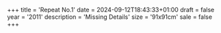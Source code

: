 +++
title = 'Repeat No.1'
date = 2024-09-12T18:43:33+01:00
draft = false
year = '2011'
description = 'Missing Details'
size = '91x91cm'
sale = false
+++
